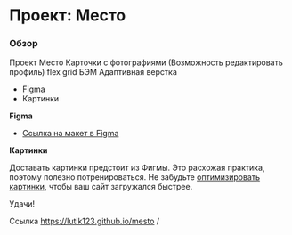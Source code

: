 # Проект: Место

### Обзор
Проект Место
Карточки с фотографиями (Возможность редактировать профиль)
flex grid БЭМ Адаптивная верстка
* Figma
* Картинки

**Figma**

* [Ссылка на макет в Figma](https://www.figma.com/file/2cn9N9jSkmxD84oJik7xL7/JavaScript.-Sprint-4?node-id=0%3A1)

**Картинки**

Доставать картинки предстоит из Фигмы. Это расхожая практика, поэтому полезно потренироваться.
Не забудьте [оптимизировать картинки](https://tinypng.com/), чтобы ваш сайт загружался быстрее.

Удачи!


Ссылка https://lutik123.github.io/mesto /